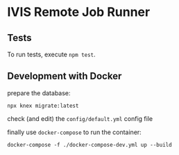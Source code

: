# IVIS Remote Job Runner

## Tests

To run tests, execute `npm test`.

## Development with Docker

prepare the database:

    npx knex migrate:latest

check (and edit) the `config/default.yml` config file 

finally use `docker-compose` to run the container:

    docker-compose -f ./docker-compose-dev.yml up --build